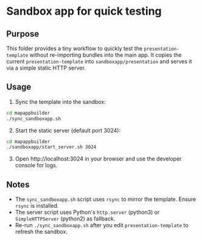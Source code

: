 Sandbox app for quick testing
=================================

Purpose
-------
This folder provides a tiny workflow to quickly test the `presentation-template` without re-importing bundles into the main app. It copies the current `presentation-template` into `sandboxapp/presentation` and serves it via a simple static HTTP server.

Usage
-----
1. Sync the template into the sandbox:

```bash
cd mapappbuilder
./sync_sandboxapp.sh
```

2. Start the static server (default port 3024):

```bash
cd mapappbuilder
./sandboxapp/start_server.sh 3024
```

3. Open http://localhost:3024 in your browser and use the developer console for logs.

Notes
-----
- The `sync_sandboxapp.sh` script uses `rsync` to mirror the template. Ensure `rsync` is installed.
- The server script uses Python's `http.server` (python3) or `SimpleHTTPServer` (python2) as fallback.
- Re-run `./sync_sandboxapp.sh` after you edit `presentation-template` to refresh the sandbox.
